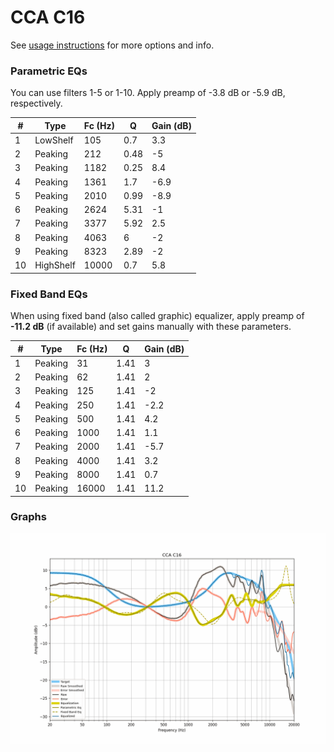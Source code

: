 # CCA C16
See [usage instructions](https://github.com/jaakkopasanen/AutoEq#usage) for more options and info.

### Parametric EQs
You can use filters 1-5 or 1-10. Apply preamp of -3.8 dB or -5.9 dB, respectively.

|   # | Type      |   Fc (Hz) |    Q |   Gain (dB) |
|-----|-----------|-----------|------|-------------|
|   1 | LowShelf  |       105 | 0.7  |         3.3 |
|   2 | Peaking   |       212 | 0.48 |        -5   |
|   3 | Peaking   |      1182 | 0.25 |         8.4 |
|   4 | Peaking   |      1361 | 1.7  |        -6.9 |
|   5 | Peaking   |      2010 | 0.99 |        -8.9 |
|   6 | Peaking   |      2624 | 5.31 |        -1   |
|   7 | Peaking   |      3377 | 5.92 |         2.5 |
|   8 | Peaking   |      4063 | 6    |        -2   |
|   9 | Peaking   |      8323 | 2.89 |        -2   |
|  10 | HighShelf |     10000 | 0.7  |         5.8 |

### Fixed Band EQs
When using fixed band (also called graphic) equalizer, apply preamp of **-11.2 dB** (if available) and set gains manually with these parameters.

|   # | Type    |   Fc (Hz) |    Q |   Gain (dB) |
|-----|---------|-----------|------|-------------|
|   1 | Peaking |        31 | 1.41 |         3   |
|   2 | Peaking |        62 | 1.41 |         2   |
|   3 | Peaking |       125 | 1.41 |        -2   |
|   4 | Peaking |       250 | 1.41 |        -2.2 |
|   5 | Peaking |       500 | 1.41 |         4.2 |
|   6 | Peaking |      1000 | 1.41 |         1.1 |
|   7 | Peaking |      2000 | 1.41 |        -5.7 |
|   8 | Peaking |      4000 | 1.41 |         3.2 |
|   9 | Peaking |      8000 | 1.41 |         0.7 |
|  10 | Peaking |     16000 | 1.41 |        11.2 |

### Graphs
![](./CCA%20C16.png)
